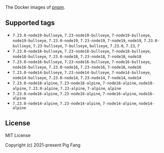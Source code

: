 The Docker images of [pnpm](https://pnpm.io).

## Supported tags

- `7.23.0-node19-bullseye`, `7.23-node19-bullseye`, `7-node19-bullseye`, `node19-bullseye`, `7.23.0-node19`, `7.23-node19`, `7-node19`, `node19`, `7.23.0-bullseye`, `7.23-bullseye`, `7-bullseye`, `bullseye`, `7.23.0`, `7.23`, `7`
- `7.23.0-node18-bullseye`, `7.23-node18-bullseye`, `7-node18-bullseye`, `node18-bullseye`, `7.23.0-node18`, `7.23-node18`, `7-node18`, `node18`
- `7.23.0-node16-bullseye`, `7.23-node16-bullseye`, `7-node16-bullseye`, `node16-bullseye`, `7.23.0-node16`, `7.23-node16`, `7-node16`, `node16`
- `7.23.0-node14-bullseye`, `7.23-node14-bullseye`, `7-node14-bullseye`, `node14-bullseye`, `7.23.0-node14`, `7.23-node14`, `7-node14`, `node14`
- `7.23.0-node18-alpine`, `7.23-node18-alpine`, `7-node18-alpine`, `node18-alpine`, `7.23.0-alpine`, `7.23-alpine`, `7-alpine`, `alpine`
- `7.23.0-node16-alpine`, `7.23-node16-alpine`, `7-node16-alpine`, `node16-alpine`
- `7.23.0-node14-alpine`, `7.23-node14-alpine`, `7-node14-alpine`, `node14-alpine`

## License

MIT License

Copyright (c) 2021-present Pig Fang
